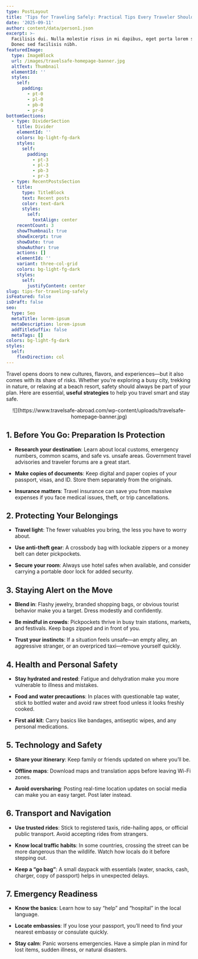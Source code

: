 ```yaml
---
type: PostLayout
title: 'Tips for Traveling Safely: Practical Tips Every Traveler Should Know'
date: '2025-09-11'
author: content/data/person1.json
excerpt: >-
  Facilisis dui. Nulla molestie risus in mi dapibus, eget porta lorem semper.
  Donec sed facilisis nibh.
featuredImage:
  type: ImageBlock
  url: /images/travelsafe-homepage-banner.jpg
  altText: Thumbnail
  elementId: ''
  styles:
    self:
      padding:
        - pt-0
        - pl-0
        - pb-0
        - pr-0
bottomSections:
  - type: DividerSection
    title: Divider
    elementId: ''
    colors: bg-light-fg-dark
    styles:
      self:
        padding:
          - pt-3
          - pl-3
          - pb-3
          - pr-3
  - type: RecentPostsSection
    title:
      type: TitleBlock
      text: Recent posts
      color: text-dark
      styles:
        self:
          textAlign: center
    recentCount: 3
    showThumbnail: true
    showExcerpt: true
    showDate: true
    showAuthor: true
    actions: []
    elementId: ''
    variant: three-col-grid
    colors: bg-light-fg-dark
    styles:
      self:
        justifyContent: center
slug: tips-for-traveling-safely
isFeatured: false
isDraft: false
seo:
  type: Seo
  metaTitle: lorem-ipsum
  metaDescription: lorem-ipsum
  addTitleSuffix: false
  metaTags: []
colors: bg-light-fg-dark
styles:
  self:
    flexDirection: col
---
```

Travel opens doors to new cultures, flavors, and experiences—but it also comes with its share of risks. Whether you’re exploring a busy city, trekking in nature, or relaxing at a beach resort, safety should always be part of your plan. Here are essential, **useful strategies** to help you travel smart and stay safe.

<div style="text-align: center">![](https://www.travelsafe-abroad.com/wp-content/uploads/travelsafe-homepage-banner.jpg)</div>

## 1. Before You Go: Preparation Is Protection

*   **Research your destination**: Learn about local customs, emergency numbers, common scams, and safe vs. unsafe areas. Government travel advisories and traveler forums are a great start.

*   **Make copies of documents**: Keep digital and paper copies of your passport, visas, and ID. Store them separately from the originals.

*   **Insurance matters**: Travel insurance can save you from massive expenses if you face medical issues, theft, or trip cancellations.



## 2. Protecting Your Belongings

*   **Travel light**: The fewer valuables you bring, the less you have to worry about.

*   **Use anti-theft gear**: A crossbody bag with lockable zippers or a money belt can deter pickpockets.

*   **Secure your room**: Always use hotel safes when available, and consider carrying a portable door lock for added security.



## 3. Staying Alert on the Move

*   **Blend in**: Flashy jewelry, branded shopping bags, or obvious tourist behavior make you a target. Dress modestly and confidently.

*   **Be mindful in crowds**: Pickpockets thrive in busy train stations, markets, and festivals. Keep bags zipped and in front of you.

*   **Trust your instincts**: If a situation feels unsafe—an empty alley, an aggressive stranger, or an overpriced taxi—remove yourself quickly.



## 4. Health and Personal Safety

*   **Stay hydrated and rested**: Fatigue and dehydration make you more vulnerable to illness and mistakes.

*   **Food and water precautions**: In places with questionable tap water, stick to bottled water and avoid raw street food unless it looks freshly cooked.

*   **First aid kit**: Carry basics like bandages, antiseptic wipes, and any personal medications.



## 5. Technology and Safety

*   **Share your itinerary**: Keep family or friends updated on where you’ll be.

*   **Offline maps**: Download maps and translation apps before leaving Wi-Fi zones.

*   **Avoid oversharing**: Posting real-time location updates on social media can make you an easy target. Post later instead.



## 6. Transport and Navigation

*   **Use trusted rides**: Stick to registered taxis, ride-hailing apps, or official public transport. Avoid accepting rides from strangers.

*   **Know local traffic habits**: In some countries, crossing the street can be more dangerous than the wildlife. Watch how locals do it before stepping out.

*   **Keep a “go bag”**: A small daypack with essentials (water, snacks, cash, charger, copy of passport) helps in unexpected delays.



## 7. Emergency Readiness

*   **Know the basics**: Learn how to say “help” and “hospital” in the local language.

*   **Locate embassies**: If you lose your passport, you’ll need to find your nearest embassy or consulate quickly.

*   **Stay calm**: Panic worsens emergencies. Have a simple plan in mind for lost items, sudden illness, or natural disasters.

